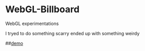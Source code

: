 # WebGL-Billboard
WebGL experimentations

I tryed to do something scarry ended up with something weirdy

##[demo](http://perso.csgo-mates.com/WebGL-BillBoard)
